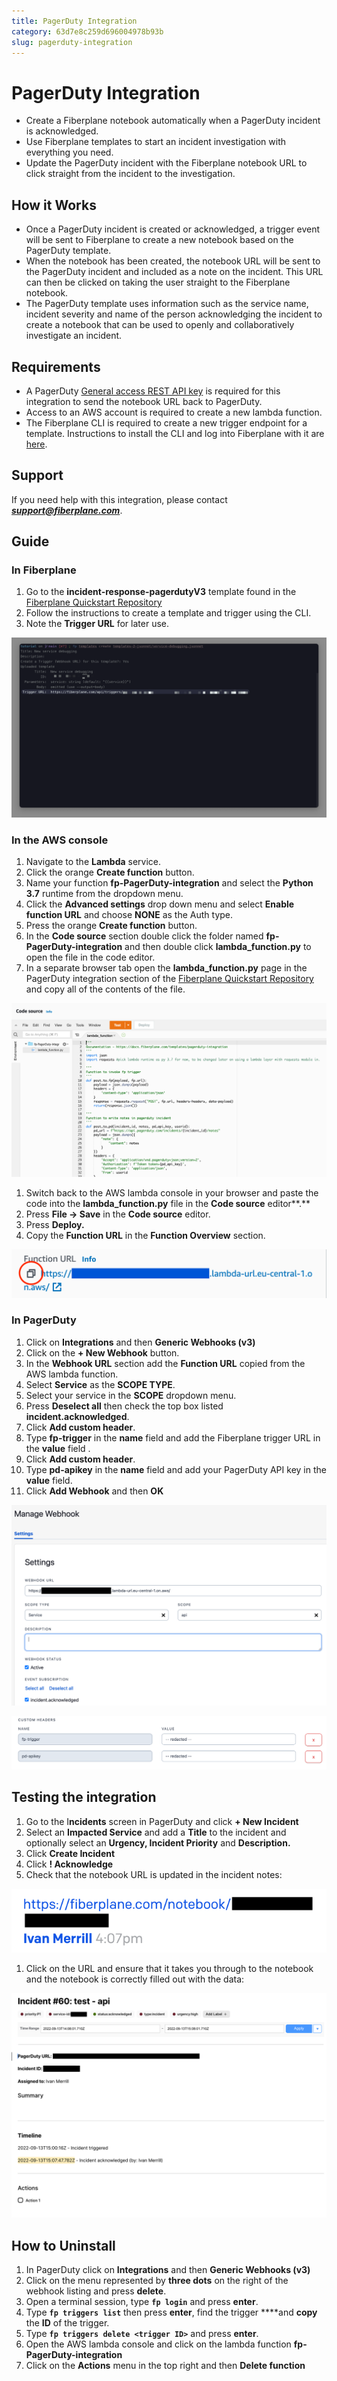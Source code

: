 ```yaml
---
title: PagerDuty Integration
category: 63d7e8c259d696004978b93b
slug: pagerduty-integration
---
```


# PagerDuty Integration

- Create a Fiberplane notebook automatically when a PagerDuty incident is acknowledged.
- Use Fiberplane templates to start an incident investigation with everything you need.
- Update the PagerDuty incident with the Fiberplane notebook URL to click straight from the incident to the investigation.

## How it Works

- Once a PagerDuty incident is created or acknowledged, a trigger event will be sent to Fiberplane to create a new notebook based on the PagerDuty template.
- When the notebook has been created, the notebook URL will be sent to the PagerDuty incident and included as a note on the incident. This URL can then be clicked on taking the user straight to the Fiberplane notebook.
- The PagerDuty template uses information such as the service name, incident severity and name of the person acknowledging the incident to create a notebook that can be used to openly and collaboratively investigate an incident.

## Requirements

- A PagerDuty [General access REST API key](https://support.pagerduty.com/docs/api-access-keys#section-generate-a-general-access-rest-api-key) is required for this integration to send the notebook URL back to PagerDuty.
- Access to an AWS account is required to create a new lambda function.
- The Fiberplane CLI is required to create a new trigger endpoint for a template. Instructions to install the CLI and log into Fiberplane with it are [here](https://docs.fiberplane.com/cli).

## Support

If you need help with this integration, please contact ***[support@fiberplane.com](mailto:support@fiberplane.com)***.

## Guide

### In Fiberplane

1. Go to the **incident-response-pagerdutyV3** template found in the [Fiberplane Quickstart Repository](https://github.com/fiberplane/quickstart/tree/main/templates/incident-response-pagerdutyV3)
2. Follow the instructions to create a template and trigger using the CLI.
3. Note the **Trigger URL** for later use.
    
![Creating a template in Fiberplane](pagerduty-integration/1-creating-template.png)
    

### In the AWS console

1. Navigate to the **Lambda** service.
2. Click the orange **Create function** button.
3. Name your function **fp-PagerDuty-integration** and select the **Python 3.7** runtime from the dropdown menu.
4. Click the **Advanced settings** drop down menu and select **Enable function URL** and choose **NONE** as the Auth type.
5. Press the orange **Create function** button.
6. In the **Code source** section double click the folder named **fp-PagerDuty-integration** and then double click **lambda_function.py** to open the file in the code editor.
7. In a separate browser tab open the **lambda_function.py** page in the PagerDuty integration section of the [Fiberplane Quickstart Repository](https://raw.githubusercontent.com/fiberplane/quickstart/main/integrations/PagerDuty/lambda_function.py) and copy all of the contents of the file.

![Copy the Python lambda function](pagerduty-integration/2-lambda-function.png)

1. Switch back to the AWS lambda console in your browser and paste the code into the **lambda_function.py** file in the **Code source** editor**.**
2. Press **File → Save** in the **Code source** editor. 
3. Press **Deploy.**
4. Copy the **Function URL** in the **Function Overview** section.

![Copy the function URL in AWS Console](pagerduty-integration/3-copy-function-url.png)

### In PagerDuty

1. Click on **Integrations** and then **Generic Webhooks (v3)**
2. Click on the **+ New Webhook** button.
3. In the **Webhook URL** section add the **Function URL** copied from the AWS lambda function.
4. Select **Service** as the **SCOPE TYPE**.
5. Select your service in the **SCOPE** dropdown menu.
6. Press **Deselect all** then check the top box listed **incident.acknowledged**.
7. Click **Add custom header**.
8. Type **fp-trigger** in the **name** field and add the Fiberplane trigger URL in the **value** field .
9. Click **Add custom header**.
10. Type **pd-apikey** in the **name** field and add your PagerDuty API key in the **value** field.
11. Click **Add Webhook** and then **OK**

![Untitled](pagerduty-integration/4-create-pagerduty-webhook.png)

![Untitled](pagerduty-integration/5-webhook-headers.png)

## Testing the integration

1. Go to the I**ncidents** screen in PagerDuty and click **+ New Incident**
2. Select an **Impacted Service** and add a **Title** to the incident and optionally select an **Urgency, Incident Priority** and **Description.**
3. Click **Create Incident** 
4. Click **! Acknowledge**
5. Check that the notebook URL is updated in the incident notes:

![Untitled](pagerduty-integration/6-test-pagerduty-webhook.png)

1. Click on the URL and ensure that it takes you through to the notebook and the notebook is correctly filled out with the data:

![Untitled](pagerduty-integration/7-test-fiberplane-notebook.png)

## How to Uninstall

1. In PagerDuty click on **Integrations** and then **Generic Webhooks (v3)**
2. Click on the menu represented by **three dots** on the right of the webhook listing and press **delete**.
3. Open a terminal session, type **`fp login`** and press **enter**.
4. Type **`fp triggers list`** then press **enter**, find the trigger ****and **copy** the **ID** of the trigger.
5. Type **`fp triggers delete <trigger ID>`** and press **enter**.
6. Open the AWS lambda console and click on the lambda function **fp-PagerDuty-integration**
7. Click on the **Actions** menu in the top right and then **Delete function**
